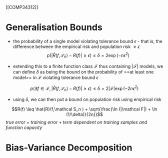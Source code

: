 [[COMP34312]]

# Generalisation Bounds

- the probability of a single model violating tolerance bound $\epsilon$ - that is, the difference between the empirical risk and population risk $\geq \epsilon$
$$p(|\hat{R}(f,\mathcal{S}_n) - R(f)| \geq \epsilon) \leq \delta = 2\exp(-n\epsilon^2)$$

- extending this to a finite function class $\mathcal{F}$ thus containing $|\mathcal{F}|$ models, we can define $\delta$ as being the bound on the probability of ==at least one model== in $\mathcal{F}$ violating tolerance bound $\epsilon$

$$p(\exists f \in \mathcal F , |\hat{R}(f,\mathcal S_n) - R(f)| \geq \epsilon) \leq \delta = 2|\mathcal{F}|\exp(-2n\epsilon^2)$$
- using $\delta$, we can then put a bound on population risk using empirical risk

$$R(f) \leq \hat{R}(f,\mathcal S_n ) + \sqrt{\frac{\ln (|\mathcal F|) + \ln (1/\delta)}{2n}}$$
*true error = training error + term dependent on training samples and function capacity*

# Bias-Variance Decomposition

